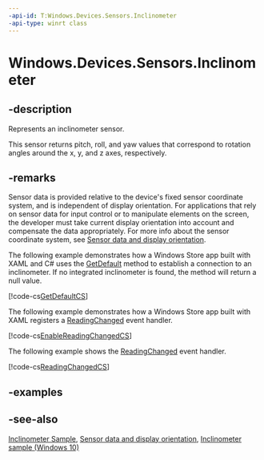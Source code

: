 ```yaml
---
-api-id: T:Windows.Devices.Sensors.Inclinometer
-api-type: winrt class
---
```


<!-- Class syntax.
public class Inclinometer : Windows.Devices.Sensors.IInclinometer, Windows.Devices.Sensors.IInclinometer2, Windows.Devices.Sensors.IInclinometerDeviceId
-->

# Windows.Devices.Sensors.Inclinometer

## -description
Represents an inclinometer sensor.

This sensor returns pitch, roll, and yaw values that correspond to rotation angles around the x, y, and z axes, respectively.

## -remarks
Sensor data is provided relative to the device's fixed sensor coordinate system, and is independent of display orientation. For applications that rely on sensor data for input control or to manipulate elements on the screen, the developer must take current display orientation into account and compensate the data appropriately. For more info about the sensor coordinate system, see [Sensor data and display orientation](http://msdn.microsoft.com/library/f90937f1-edaf-469c-b360-2ed67cb4fad0).

The following example demonstrates how a Windows Store app built with XAML and C# uses the [GetDefault](inclinometer_getdefault.md) method to establish a connection to an inclinometer. If no integrated inclinometer is found, the method will return a null value.



[!code-cs[GetDefaultCS](../windows.devices.sensors/code/inclinometer/csharp/Scenario1.xaml.cs#SnippetGetDefaultCS)]

The following example demonstrates how a Windows Store app built with XAML registers a [ReadingChanged](inclinometer_readingchanged.md) event handler.



[!code-cs[EnableReadingChangedCS](../windows.devices.sensors/code/inclinometer/csharp/Scenario1.xaml.cs#SnippetEnableReadingChangedCS)]

The following example shows the [ReadingChanged](inclinometer_readingchanged.md) event handler.



[!code-cs[ReadingChangedCS](../windows.devices.sensors/code/inclinometer/csharp/Scenario1.xaml.cs#SnippetReadingChangedCS)]

## -examples

## -see-also
[Inclinometer Sample](http://go.microsoft.com/fwlink/p/?linkid=241380), [Sensor data and display orientation](http://msdn.microsoft.com/library/f90937f1-edaf-469c-b360-2ed67cb4fad0), [Inclinometer sample (Windows 10)](http://go.microsoft.com/fwlink/p/?LinkId=620552)
